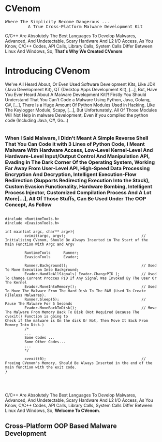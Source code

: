 # CVenom
<pre>
Where The Simplicity Become Dangerous ...
         A True Cross-Platform Malware Development Kit
</pre>

<p>C/C++ Are Absolutely The Best Languages To Develop Malwares, Advanced, And Undetectable, Scary Hardware And L2 I/O Access, As You Know, C/C++ Codes, API Calls, Library Calls, System Calls Differ Between Linux And Windows, So, <strong>That's Why We Created CVenom</strong></p>

<h1>Introducing CVenom</h1>
We've All Heard About, Or Even Used Software Development Kits, Like JDK (Java Development Kit), QT (Desktop Apps Development Kit), [...], But, Have You Ever Heard About A Malware Development Kit?! Firstly You Should Understand That You Can't Code a Malware Using Python, Java, Golang, C#, [...], There Is a Huge Amount Of Python Modules Used in Hacking, Like The Keylogger Module, Scapy, [...], But Unfortunately, All Of Those Modules Will Not Help in malware Development, Even if you compiled the python code (Including Java, C#, Go...)
<br><br>
<h3>When I Said Malware, I Didn't Meant A Simple Reverse Shell That You Can Code it with 3 Lines of Python Code, I Meant Malware With Hardware Access, Low-Level Kernel-Level And Hardware-Level Input/Output Control And Manipulation API, Evading in The Dark Corner Of the Operating System, Working Far Away From User-Level API, High-Speed Data Processing Encryption And Decryption, Intelligent Execution-Flow Redirection (Supports Redirecting Execution Into the Stack), Custom Evasion Functionality, Hardware Bombing, Intelligent Process Injector, Customized Compilation Process And A Lot More[...], All Of Those Stuffs, Can Be Used Under The OOP Concept, As Follow</h3>

````#include <CVenom.h>
         
#include <RuntimeTools.h>
#include <EvasionTools.h>

int main(int argc, char** argv){
         cvinit(argc, argv);                                   // Initializing CVenom, Should Be Always Inserted in The Start of the Main Function With Argc and Argv

         RuntimeTools      Runner;
         EvasionTools      Evador;
         
         Runner.Background();                                  // Used To Move Execution Into Background;
         Evador.HandleAllSignals( Evador.ChangePID );          // Used To Change Current Procces PID If Any Signal Was Invoked By The User Or The Kernel
         Evador.MoveIntoMemory();                              // Used To Move The Malware From The Hard Disk To The RAM (Used To Create Fileless Malwares).
         Runner.Sleep(5);                                      // Pause The Malware For 5 Seconds
         Evador.MoveBackToDisk();                              // Move The Malware From Memory Back To Disk (Not Required Because The cvexit() Function is going to                                                                 Check if the malware is On the disk Or Not, Then Move It Back From Memory Into Disk.)
         /*
         ...
         Some Codes ...
         Some Other Codes...
         ...
         */

         cvexit(0);                                            // Freeing CVenom's Memory, Should Be Always Inserted in the end of the main function with the exit code.
}
````
<br><br>
<p>C/C++ Are Absolutely The Best Languages To Develop Malwares, Advanced, And Undetectable, Scary Hardware And L2 I/O Access, As You Know, C/C++ Codes, API Calls, Library Calls, System Calls Differ Between Linux And Windows, So, <strong>Welcome To CVenom</strong>.</p>
<h2>Cross-Platform OOP Based Malware Development</h2>
